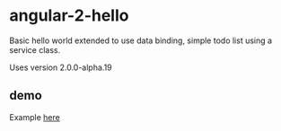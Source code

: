 # angular-2-hello
Basic hello world extended to use data binding, simple todo list using a service class.

Uses version 2.0.0-alpha.19

## demo
Example <a href="http://simonharding.net/ang2/hello-world/dist/">here</a>
